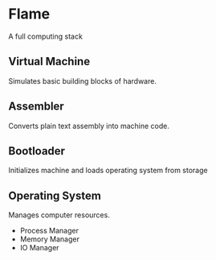 Flame
=====

A full computing stack

## Virtual Machine

Simulates basic building blocks of hardware.

## Assembler

Converts plain text assembly into machine code.

## Bootloader

Initializes machine and loads operating system from storage

## Operating System

Manages computer resources.

- Process Manager
- Memory Manager
- IO Manager
